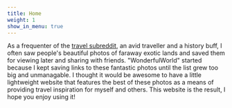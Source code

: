 ```yaml
---
title: Home
weight: 1
show_in_menu: true
---
```


As a frequenter of the [travel subreddit](http://reddit.com/r/travel), an avid traveller and a history buff, I often saw people's beautiful photos of faraway exotic lands and saved them for viewing later and sharing with friends. "WonderfulWorld" started because I kept saving links to these fantastic photos until the list grew too big and unmanagable. I thought it would be awesome to have a little lightweight website that features the best of these photos as a means of providing travel inspiration for myself and others. This website is the result, I hope you enjoy using it!
